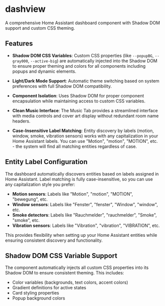 # dashview

A comprehensive Home Assistant dashboard component with Shadow DOM support and custom CSS theming.

## Features

- **Shadow DOM CSS Variables**: Custom CSS properties (like `--popupBG`, `--gray000`, `--active-big`) are automatically injected into the Shadow DOM to ensure proper theming and colors for all components including popups and dynamic elements.

- **Light/Dark Mode Support**: Automatic theme switching based on system preferences with full Shadow DOM compatibility.

- **Component Isolation**: Uses Shadow DOM for proper component encapsulation while maintaining access to custom CSS variables.


- **Clean Music Interface**: The Music Tab provides a streamlined interface with media controls and cover art display without redundant room name headers.
- **Case-Insensitive Label Matching**: Entity discovery by labels (motion, window, smoke, vibration sensors) works with any capitalization in your Home Assistant labels. You can use "Motion", "motion", "MOTION", etc. - the system will find all matching entities regardless of case.

## Entity Label Configuration

The dashboard automatically discovers entities based on labels assigned in Home Assistant. Label matching is fully case-insensitive, so you can use any capitalization style you prefer:

- **Motion sensors**: Labels like "Motion", "motion", "MOTION", "bewegung", etc.
- **Window sensors**: Labels like "Fenster", "fenster", "Window", "window", etc.
- **Smoke detectors**: Labels like "Rauchmelder", "rauchmelder", "Smoke", "smoke", etc.
- **Vibration sensors**: Labels like "Vibration", "vibration", "VIBRATION", etc.

This provides flexibility when setting up your Home Assistant entities while ensuring consistent discovery and functionality.

## Shadow DOM CSS Variable Support

The component automatically injects all custom CSS properties into its Shadow DOM to ensure consistent theming. This includes:

- Color variables (backgrounds, text colors, accent colors)
- Gradient definitions for active states
- Card styling properties
- Popup background colors

